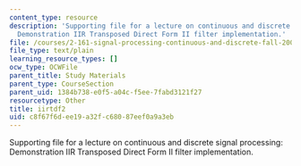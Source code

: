 ```yaml
---
content_type: resource
description: 'Supporting file for a lecture on continuous and discrete signal processing:
  Demonstration IIR Transposed Direct Form II filter implementation.'
file: /courses/2-161-signal-processing-continuous-and-discrete-fall-2008/c8f67f6dee19a32fc68087eef0a9a3eb_iirtdf2.m
file_type: text/plain
learning_resource_types: []
ocw_type: OCWFile
parent_title: Study Materials
parent_type: CourseSection
parent_uid: 1384b738-e0f5-a04c-f5ee-7fabd3121f27
resourcetype: Other
title: iirtdf2
uid: c8f67f6d-ee19-a32f-c680-87eef0a9a3eb
---
```

Supporting file for a lecture on continuous and discrete signal processing: Demonstration IIR Transposed Direct Form II filter implementation.

